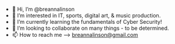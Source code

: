 - 👋 Hi, I’m @breannalinson
- 👀 I’m interested in IT, sports, digital art, & music production.  
- 🌱 I’m currently learning the fundamentals of Cyber Security!
- 💞️ I’m looking to collaborate on many things - to be determined. 
- 📫 How to reach me --> breannalinson@gmail.com 

<!---
breannalinson/breannalinson is a ✨ special ✨ repository because its `README.md` (this file) appears on your GitHub profile.
You can click the Preview link to take a look at your changes.
--->
